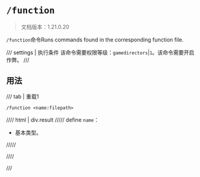 # `/function`

> 文档版本：1.21.0.20

`/function`命令Runs commands found in the corresponding function file.

/// settings | 执行条件
该命令需要权限等级：`gamedirectors`|`1`。该命令需要开启作弊。
///

## 用法

/// tab | 重载1
```mcfunction
/function <name:filepath>
```

//// html | div.result
///// define
`name`：<!-- md:samp filepath -->

- 基本类型。


/////

////

///
